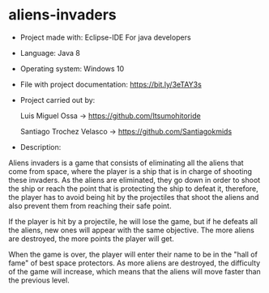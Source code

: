 # aliens-invaders

* Project made with: Eclipse-IDE For java developers

* Language: Java 8

* Operating system: Windows 10

* File with project documentation: https://bit.ly/3eTAY3s

* Project carried out by: 

  Luis Miguel Ossa -> https://github.com/Itsumohitoride

  Santiago Trochez Velasco -> https://github.com/Santiagokmids

* Description:

Aliens invaders is a game that consists of eliminating all the aliens that come from space, where the player is a ship that is in charge of shooting these invaders.
As the aliens are eliminated, they go down in order to shoot the ship or reach the point that is protecting the ship to defeat it, therefore, the player has to avoid being hit by the projectiles that shoot the aliens and also prevent them from reaching their safe point.

If the player is hit by a projectile, he will lose the game, but if he defeats all the aliens, new ones will appear with the same objective.
The more aliens are destroyed, the more points the player will get.

When the game is over, the player will enter their name to be in the "hall of fame" of best space protectors.
As more aliens are destroyed, the difficulty of the game will increase, which means that the aliens will move faster than the previous level. 
